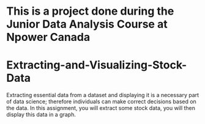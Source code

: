 # This is a project done during the Junior Data Analysis Course at Npower Canada

# Extracting-and-Visualizing-Stock-Data
Extracting essential data from a dataset and displaying it is a necessary part of data science; therefore individuals can make correct decisions based on the data. In this assignment, you will extract some stock data, you will then display this data in a graph.
